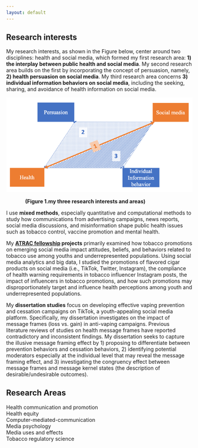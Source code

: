 ```yaml
---
layout: default
---
```


## Research interests

My research interests, as shown in the Figure below, center around two disciplines: health and social media, which formed my first research area: **1) the interplay between public health and social media**. My second research area builds on the first by incorporating the concept of persuasion, namely, **2) health persuasion on social media**. My third research area concerns **3) individual information behaviors on social media**, including the seeking, sharing, and avoidance of health information on social media. 


![My Image](research.jpeg)<br /> 

&nbsp;&nbsp;&nbsp;&nbsp;&nbsp;&nbsp;&nbsp;&nbsp;&nbsp;&nbsp;&nbsp;&nbsp;   **(Figure 1.my three research interests and areas)**<br /> 

I use **mixed methods**, especially quantitative and computational methods to study how communications from advertising campaigns, news reports, social media discussions, and misinformation shape public health issues such as tobacco control, vaccine promotion and mental health.

My **[ATRAC fellowship](https://professional.heart.org/en/research-programs/a-trac) projects** primarily examined how tobacco promotions on emerging social media impact attitudes, beliefs, and behaviors related to tobacco use among youths and underrepresented populations. Using social media analytics and big data, I studied the promotions of flavored cigar products on social media (i.e., TikTok, Twitter, Instagram), the compliance of health warning requirements in tobacco influencer Instagram posts, the impact of influencers in tobacco promotions, and how such promotions may disproportionately target and influence health perceptions among youth and underrepresented populations.

My **dissertation studies** focus on developing effective vaping prevention and cessation campaigns on TikTok, a youth-appealing social media platform. Specifically, my dissertation investigates on the impact of message frames (loss vs. gain) in anti-vaping campaigns. Previous literature reviews of studies on health message frames have reported contradictory and inconsistent findings. My dissertation seeks to capture the illusive message framing effect by 1) proposing to differentiate between prevention behaviors and cessation behaviors, 2) identifying potential moderators especially at the individual level that may reveal the message framing effect, and 3) investigating the congruency effect between message frames and message kernel states (the description of desirable/undesirable outcomes).

## Research Areas
Health communication and promotion<br /> 
Health equity<br />
Computer-mediated-communication<br />
Media psychology<br />
Media uses and effects<br />
Tobacco regulatory science<br />

&nbsp;
&nbsp;
&nbsp;
&nbsp;
&nbsp;
&nbsp;
&nbsp;
&nbsp;
&nbsp;
&nbsp;
&nbsp;
&nbsp;
&nbsp;
&nbsp;
&nbsp;
&nbsp;
